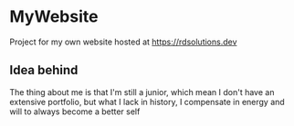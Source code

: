 # MyWebsite

Project for my own website hosted at https://rdsolutions.dev

## Idea behind

The thing about me is that I'm still a junior, which mean I don't have an extensive portfolio, but what I lack in history, I compensate in energy and will to always become a better self


